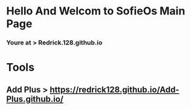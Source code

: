 # Hello And Welcom to SofieOs Main Page
### Youre at >  Redrick.128.github.io

# Tools
## Add Plus >  https://redrick128.github.io/Add-Plus.github.io/


